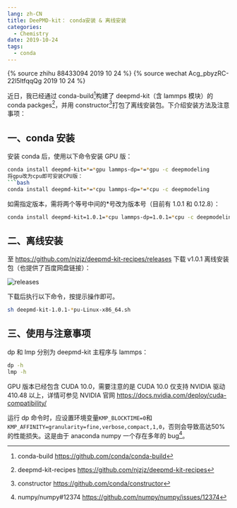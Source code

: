 ```yaml
---
lang: zh-CN
title: DeePMD-kit： conda安装 & 离线安装
categories:
  - Chemistry
date: 2019-10-24
tags:
  - conda
---
```

{% source zhihu 88433094 2019 10 24 %}
{% source wechat Acg_pbyzRC-22l5ltfqqQg 2019 10 24 %}

近日，我已经通过 conda-build[^1]构建了 deepmd-kit（含 lammps 模块）的 conda packges[^2]，并用 constructor[^3]打包了离线安装包。下介绍安装方法及注意事项：
<!--more-->

## 一、conda 安装

安装 conda 后，使用以下命令安装 GPU 版：

````bash
conda install deepmd-kit=*=*gpu lammps-dp=*=*gpu -c deepmodeling
将gpu改为cpu即可安装CPU版：
```bash
conda install deepmd-kit=*=*cpu lammps-dp=*=*cpu -c deepmodeling
````

如需指定版本，需将两个等号中间的\*号改为版本号（目前有 1.0.1 和 0.12.8）：

```bash
conda install deepmd-kit=1.0.1=*cpu lammps-dp=1.0.1=*cpu -c deepmodeling
```

## 二、离线安装

至 https://github.com/njzjz/deepmd-kit-recipes/releases 下载 v1.0.1 离线安装包（也提供了百度网盘链接）：

![releases](https://api.njzjz.win/1X2f2pWYGfkKttjBkmCqhYfSljhcttXFO)

下载后执行以下命令，按提示操作即可。

```bash
sh deepmd-kit-1.0.1-*pu-Linux-x86_64.sh
```

## 三、使用与注意事项

dp 和 lmp 分别为 deepmd-kit 主程序与 lammps：

```bash
dp -h
lmp -h
```

GPU 版本已经包含 CUDA 10.0，需要注意的是 CUDA 10.0 仅支持 NVIDIA 驱动 410.48 以上，详情可参见 NVIDIA 官网 https://docs.nvidia.com/deploy/cuda-compatibility/

运行 dp 命令时，应设置环境变量`KMP_BLOCKTIME=0`和`KMP_AFFINITY=granularity=fine,verbose,compact,1,0`，否则会导致高达50%的性能损失。这是由于 anaconda numpy 一个存在多年的 bug[^4]。

[^1]: conda-build https://github.com/conda/conda-build
[^2]: deepmd-kit-recipes https://github.com/njzjz/deepmd-kit-recipes
[^3]: constructor https://github.com/conda/constructor
[^4]: numpy/numpy#12374 https://github.com/numpy/numpy/issues/12374
